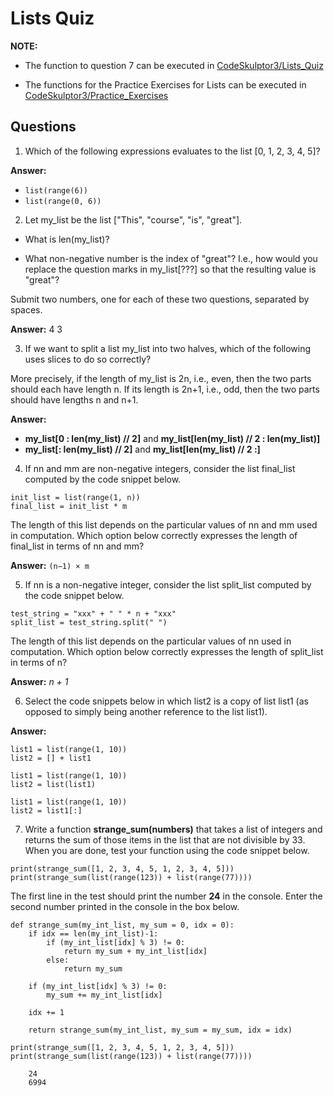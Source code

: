 # Lists Quiz

**NOTE:** 
- The function to question 7 can be executed in [CodeSkulptor3/Lists_Quiz](https://py3.codeskulptor.org/#user307_iv4DqvXRCc_1.py)

- The functions for the Practice Exercises for Lists can be executed in [CodeSkulptor3/Practice_Exercises](https://py3.codeskulptor.org/#user307_TAZrpYx3EG_0.py)


## Questions


1. Which of the following expressions  evaluates to the list [0,  1, 2, 3, 4, 5]?

**Answer:**

- `list(range(6))`
- `list(range(0, 6))`

2. Let my_list be the list ["This", "course", "is", "great"].

- What is len(my_list)?

- What non-negative number is the index of "great"? I.e., how would you replace the question marks in my_list[???] so that the resulting value is "great"?

Submit two numbers, one for each of these two questions, separated by spaces.

**Answer:** 4 3

3. If we want to split a list my_list into two halves, which of the following uses slices to do so correctly?

More precisely, if the length of my_list is 2n, i.e., even, then the two parts should each have length n. If its length is 2n+1, i.e., odd, then the two parts should have lengths n and n+1.

**Answer:**

- **my_list[0 : len(my_list) // 2]** and **my_list[len(my_list) // 2 : len(my_list)]**
- **my_list[: len(my_list) // 2]** and **my_list[len(my_list) // 2 :]**

4. If nn and mm are non-negative integers, consider the list final_list computed by the code snippet below.

```{python}
init_list = list(range(1, n))
final_list = init_list * m
```

The length of this list depends on the particular values of nn and mm used in computation. Which option below correctly expresses the length of final_list in terms of nn and mm?

**Answer:** `(n−1) × m`

5. If nn is a non-negative integer, consider the list split_list computed by the code snippet below.

```{python}
test_string = "xxx" + " " * n + "xxx"
split_list = test_string.split(" ")
```

The length of this list depends on the particular values of nn used in computation. Which option below correctly expresses the length of split_list in terms of n?

**Answer:** *n + 1*

6. Select the code snippets below in which list2 is a copy of list list1 (as opposed to simply being another reference to the list list1).

**Answer:**

```{python}
list1 = list(range(1, 10))
list2 = [] + list1
```

```{python}
list1 = list(range(1, 10))
list2 = list(list1)
```

```{python}
list1 = list(range(1, 10))
list2 = list1[:]
```

7. Write a function **strange_sum(numbers)** that takes a list of integers and returns the sum of those items in the list that are not divisible by 33.  When you are done, test your function using the code snippet below.

```{python}
print(strange_sum([1, 2, 3, 4, 5, 1, 2, 3, 4, 5]))
print(strange_sum(list(range(123)) + list(range(77))))
```

The first line in the test should print the number **24** in the console. Enter the second number printed in the console in the box below.

```{python}
def strange_sum(my_int_list, my_sum = 0, idx = 0):
    if idx == len(my_int_list)-1:
        if (my_int_list[idx] % 3) != 0:
            return my_sum + my_int_list[idx]
        else:
            return my_sum
        
    if (my_int_list[idx] % 3) != 0:
        my_sum += my_int_list[idx]
    
    idx += 1

    return strange_sum(my_int_list, my_sum = my_sum, idx = idx)

print(strange_sum([1, 2, 3, 4, 5, 1, 2, 3, 4, 5]))
print(strange_sum(list(range(123)) + list(range(77))))
```

        24
        6994